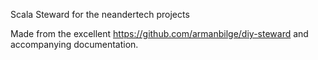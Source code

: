 Scala Steward for the neandertech projects

Made from the excellent https://github.com/armanbilge/diy-steward and accompanying documentation.
